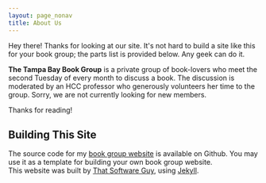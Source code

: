 ```yaml
---
layout: page_nonav
title: About Us
---
```


<p class="message">
  Hey there! Thanks for looking at our site. It's not hard to build a site
  like this for your book group; the parts list is provided below. 
  Any geek can do it.
</p>


<b>The Tampa Bay Book Group</b> is a private group of book-lovers 
who meet the
second Tuesday of every month to discuss a
book. The discussion is moderated by an HCC
professor who generously volunteers her time to the
group.  Sorry, we are not currently looking for new members.  

Thanks for reading!

<h2>Building This Site</h2>
The source code for my <a href="https://github.com/scottcwilson/ort">book group website</a> is available on Github.  
You may use it as a template for building your own book group website. 
<br />
This website was built by <a href="http://www.thatsoftwareguy.com/">That Software Guy</a>, using <a href="http://jekyllrb.com/">Jekyll</a>. 
